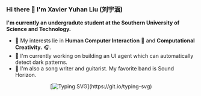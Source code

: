 ### Hi there 👋 I'm Xavier Yuhan Liu (刘宇涵)

**I'm currently an undergradute student at the Southern University of Science and Technology.**

- 🔬 My interests lie in **Human Computer Interaction** 🤖 and **Computational Creativity.** 🎧.
- 🔨 I'm currently working on building an UI agent which can automatically detect dark patterns.
- 🎼 I'm also a song writer and guitarist. My favorite band is Sound Horizon.

<div style="text-align: center;">
  
[![Typing SVG](https://readme-typing-svg.demolab.com?font=Fira+Code&pause=1000&color=F03C15&random=false&width=550&lines=I+believe+that+everyone+is+one+in+a+billion.;Trying+to+make+the+world+a+better+place.)](https://git.io/typing-svg)

</div>

